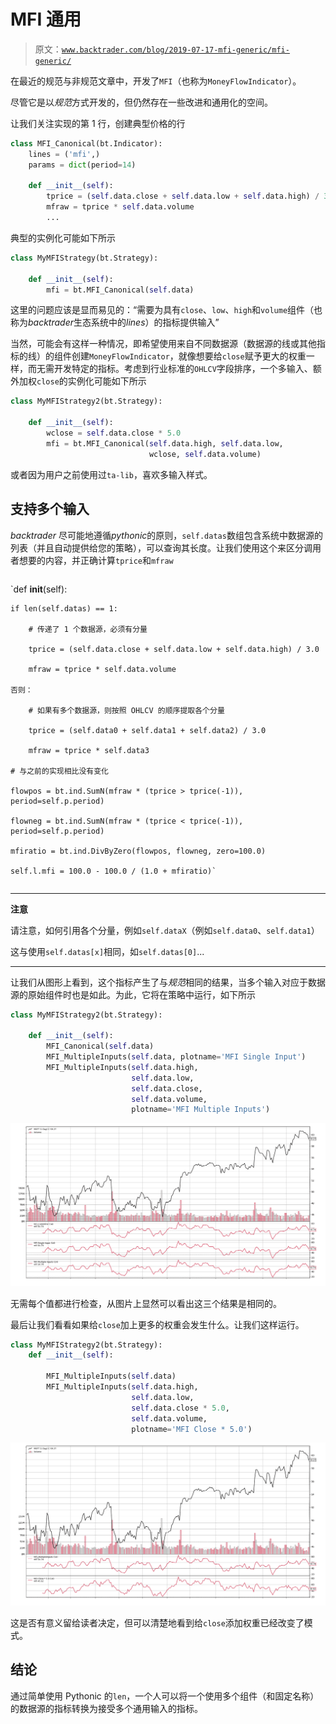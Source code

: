 # MFI 通用

> 原文：[`www.backtrader.com/blog/2019-07-17-mfi-generic/mfi-generic/`](https://www.backtrader.com/blog/2019-07-17-mfi-generic/mfi-generic/)

在最近的规范与非规范文章中，开发了`MFI`（也称为`MoneyFlowIndicator`）。

尽管它是以*规范*方式开发的，但仍然存在一些改进和通用化的空间。

让我们关注实现的第 1 行，创建典型价格的行

```py
class MFI_Canonical(bt.Indicator):
    lines = ('mfi',)
    params = dict(period=14)

    def __init__(self):
        tprice = (self.data.close + self.data.low + self.data.high) / 3.0
        mfraw = tprice * self.data.volume
        ...
```

典型的实例化可能如下所示

```py
class MyMFIStrategy(bt.Strategy):

    def __init__(self):
        mfi = bt.MFI_Canonical(self.data)
```

这里的问题应该是显而易见的：“需要为具有`close`、`low`、`high`和`volume`组件（也称为*backtrader*生态系统中的*lines*）的指标提供输入”

当然，可能会有这样一种情况，即希望使用来自不同数据源（数据源的线或其他指标的线）的组件创建`MoneyFlowIndicator`，就像想要给`close`赋予更大的权重一样，而无需开发特定的指标。考虑到行业标准的`OHLCV`字段排序，一个多输入、额外加权`close`的实例化可能如下所示

```py
class MyMFIStrategy2(bt.Strategy):

    def __init__(self):
        wclose = self.data.close * 5.0
        mfi = bt.MFI_Canonical(self.data.high, self.data.low,
                               wclose, self.data.volume)
```

或者因为用户之前使用过`ta-lib`，喜欢多输入样式。

## 支持多个输入

*backtrader* 尽可能地遵循*pythonic*的原则，`self.datas`数组包含系统中数据源的列表（并且自动提供给您的策略），可以查询其长度。让我们使用这个来区分调用者想要的内容，并正确计算`tprice`和`mfraw`

```pypython class MFI_MultipleInputs(bt.Indicator): lines = ('mfi',) params = dict(period=14)

```

`def __init__(self):

    if len(self.datas) == 1:

        # 传递了 1 个数据源，必须有分量

        tprice = (self.data.close + self.data.low + self.data.high) / 3.0

        mfraw = tprice * self.data.volume

    否则：

        # 如果有多个数据源，则按照 OHLCV 的顺序提取各个分量

        tprice = (self.data0 + self.data1 + self.data2) / 3.0

        mfraw = tprice * self.data3

    # 与之前的实现相比没有变化

    flowpos = bt.ind.SumN(mfraw * (tprice > tprice(-1)), period=self.p.period)

    flowneg = bt.ind.SumN(mfraw * (tprice < tprice(-1)), period=self.p.period)

    mfiratio = bt.ind.DivByZero(flowpos, flowneg, zero=100.0)

    self.l.mfi = 100.0 - 100.0 / (1.0 + mfiratio)`

```py

```

* * *

**注意**

请注意，如何引用各个分量，例如`self.dataX`（例如`self.data0`、`self.data1`）

这与使用`self.datas[x]`相同，如`self.datas[0]`...

* * *

让我们从图形上看到，这个指标产生了与*规范*相同的结果，当多个输入对应于数据源的原始组件时也是如此。为此，它将在策略中运行，如下所示

```py
class MyMFIStrategy2(bt.Strategy):

    def __init__(self):
        MFI_Canonical(self.data)
        MFI_MultipleInputs(self.data, plotname='MFI Single Input')
        MFI_MultipleInputs(self.data.high,
                           self.data.low,
                           self.data.close,
                           self.data.volume,
                           plotname='MFI Multiple Inputs')
```

![MFI 结果检查](img/732d038551706e59f094b96adfcf5bf3.png)

无需每个值都进行检查，从图片上显然可以看出这三个结果是相同的。

最后让我们看看如果给`close`加上更多的权重会发生什么。让我们这样运行。

```py
class MyMFIStrategy2(bt.Strategy):
    def __init__(self):

        MFI_MultipleInputs(self.data)
        MFI_MultipleInputs(self.data.high,
                           self.data.low,
                           self.data.close * 5.0,
                           self.data.volume,
                           plotname='MFI Close * 5.0')
```

![MFI Close * 5.0](img/c266b4a4b9e54f726e00c6370528d1cf.png)

这是否有意义留给读者决定，但可以清楚地看到给`close`添加权重已经改变了模式。

## 结论

通过简单使用 Pythonic 的`len`，一个人可以将一个使用多个组件（和固定名称）的数据源的指标转换为接受多个通用输入的指标。
